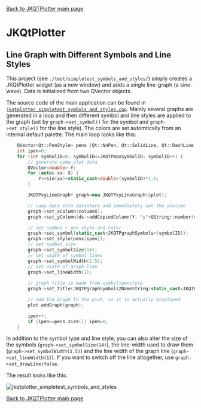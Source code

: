 [Back to JKQTPlotter main page](https://github.com/jkriege2/JKQtPlotter/)

# JKQtPlotter

## Line Graph with Different Symbols and Line Styles
This project (see `./test/simpletest_symbols_and_styles/`) simply creates a JKQtPlotter widget (as a new window) and adds a single line-graph (a sine-wave). Data is initialized from two QVector<double> objects.

The source code of the main application can be found in  [`jkqtplotter_simpletest_symbols_and_styles.cpp`](https://github.com/jkriege2/JKQtPlotter/blob/master/test/simpletest_symbols_and_styles/jkqtplotter_simpletest_symbols_and_styles.cpp). Mainly several graphs are generated in a loop and then different symbol and line styles are applied to the graph (set by `graph->set_symbol()` for the symbol and `graph->set_style()` for the line style). The colors are set automtically from an internal default palette. The main loop looks like this:

```c++
	QVector<Qt::PenStyle> pens {Qt::NoPen, Qt::SolidLine, Qt::DashLine, Qt::DotLine, Qt::DashDotLine, Qt::DashDotDotLine };
    int ipen=0;
    for (int symbolID=0; symbolID<=JKQTPmaxSymbolID; symbolID++) {
        // generate some plot data
        QVector<double> Y;
        for (auto& xx: X) {
            Y<<sin(xx)+static_cast<double>(symbolID)*1.5;
        }

        JKQTPxyLineGraph* graph=new JKQTPxyLineGraph(&plot);

        // copy data into datastore and immediately set the yColumn
        graph->set_xColumn(columnX);
        graph->set_yColumn(ds->addCopiedColumn(Y, "y"+QString::number(symbolID)));

        // set symbol + pen style and color
        graph->set_symbol(static_cast<JKQTPgraphSymbols>(symbolID));
        graph->set_style(pens[ipen]);
        // set symbol size
        graph->set_symbolSize(14);
        // set width of symbol lines
        graph->set_symbolWidth(1.5);
        // set width of graph line
        graph->set_lineWidth(1);
		
        // graph title is made from symbol+penstyle
        graph->set_title(JKQTPgraphSymbols2NameString(static_cast<JKQTPgraphSymbols>(graph->get_symbol()))+QString(", ")+JKQTP_QPenStyle2String(graph->get_style()));

        // add the graph to the plot, so it is actually displayed
        plot.addGraph(graph);

        ipen++;
        if (ipen>=pens.size()) ipen=0;
    }
```

In addition to the symbol type and line style, you can also alter the size of the symbols (`graph->set_symbolSize(14)`), the line-width used to draw them (`graph->set_symbolWidth(1.5)`) and the line width of the graph line (`graph->set_lineWidth(1)`). If you want to switch off the line altogether, use `graph->set_drawLine(false`.

The result looks like this:

![jkqtplotter_simpletest_symbols_and_styles](https://raw.githubusercontent.com/jkriege2/JKQtPlotter/master/screenshots/jkqtplotter_simpletest_symbols_and_styles.png)



[Back to JKQTPlotter main page](https://github.com/jkriege2/JKQtPlotter/)